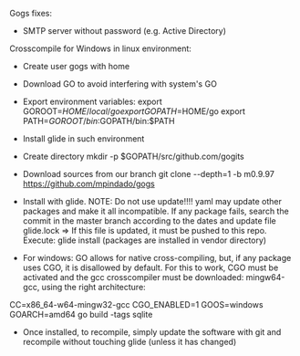 Gogs fixes:
- SMTP server without password (e.g. Active Directory)


Crosscompile for Windows in linux environment:
- Create user gogs with home
- Download GO to avoid interfering with system's GO
- Export environment variables:
        export GOROOT=$HOME/local/go
        export GOPATH=$HOME/go
        export PATH=$GOROOT/bin:$GOPATH/bin:$PATH
- Install glide in such environment
- Create directory
        mkdir -p $GOPATH/src/github.com/gogits
- Download sources from our branch
        git clone --depth=1 -b m0.9.97 https://github.com/mpindado/gogs
- Install with glide. NOTE: Do not use update!!!! yaml may update other packages and make it all incompatible.
If any package fails, search the commit in the master branch according to the dates and update file glide.lock => If this
file is updated, it must be pushed to this repo.
Execute: glide install
(packages are installed in vendor directory)

- For windows:
GO allows for native cross-compiling, but, if any package uses CGO, it is disallowed by default. For this to work, CGO must be activated
and the gcc crosscompiler must be downloaded: mingw64-gcc, using the right architecture:

CC=x86_64-w64-mingw32-gcc CGO_ENABLED=1 GOOS=windows GOARCH=amd64 go build -tags sqlite

- Once installed, to recompile, simply update the software with git and recompile without touching glide (unless it has changed)
